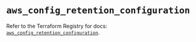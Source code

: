 # `aws_config_retention_configuration`

Refer to the Terraform Registry for docs: [`aws_config_retention_configuration`](https://registry.terraform.io/providers/hashicorp/aws/5.42.0/docs/resources/config_retention_configuration).

